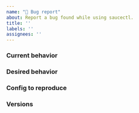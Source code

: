 ```yaml
---
name: "🐛 Bug report"
about: Report a bug found while using saucectl.
title: ''
labels: ''
assignees: ''
---
```


<!-- 👋 Use the template below to report a bug. Fill in as much info as possible. -->

### Current behavior
<!-- A description including screenshots, stack traces, DEBUG logs, etc. -->

### Desired behavior
<!-- Remember, we are not familiar with the application you're testing, so please provide a clear description of what should happen. -->

### Config to reproduce
<!-- Provide test code and/or include the config.yml that we can copy, paste, and run on our machine to see the issue. -->

### Versions
<!-- Saucectl version, Browser and version, Operating System, CI Provider, etc. -->
